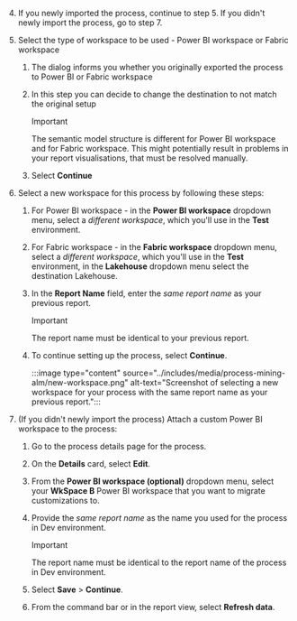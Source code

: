 4. If you newly imported the process, continue to step 5. If you didn't newly import the process, go to step 7.

1. Select the type of workspace to be used - Power BI workspace or Fabric workspace
    1. The dialog informs you whether you originally exported the process to Power BI or Fabric workspace
    2. In this step you can decide to change the destination to not match the original setup
  
        > [!IMPORTANT]
        > The semantic model structure is different for Power BI workspace and for Fabric workspace. This might potentially result in problems in your report visualisations, that must be resolved manually.

    3. Select **Continue**

1. Select a new workspace for this process by following these steps:
    1. For Power BI workspace - in the **Power BI workspace** dropdown menu, select a *different workspace*, which you'll use in the **Test** environment.
    1. For Fabric workspace - in the **Fabric workspace** dropdown menu, select a *different workspace*, which you'll use in the **Test** environment, in the **Lakehouse** dropdown menu select the destination Lakehouse.
    1. In the **Report Name** field, enter the *same report name* as your previous report.

        > [!IMPORTANT]
        > The report name must be identical to your previous report.

    1. To continue setting up the process, select **Continue**.

       :::image type="content" source="../includes/media/process-mining-alm/new-workspace.png" alt-text="Screenshot of selecting a new workspace for your process with the same report name as your previous report.":::

1. (If you didn't newly import the process) Attach a custom Power BI workspace to the process:
    1. Go to the process details page for the process.
    1. On the **Details** card, select **Edit**.
    1. From the **Power BI workspace (optional)** dropdown menu, select your **WkSpace B** Power BI workspace that you want to migrate customizations to.
    1. Provide the *same report name* as the name you used for the process in Dev environment.

        > [!IMPORTANT]
        >
        > The report name must be identical to the report name of the process in Dev environment.

    1. Select **Save** > **Continue**.
    1. From the command bar or in the report view, select **Refresh data**.
